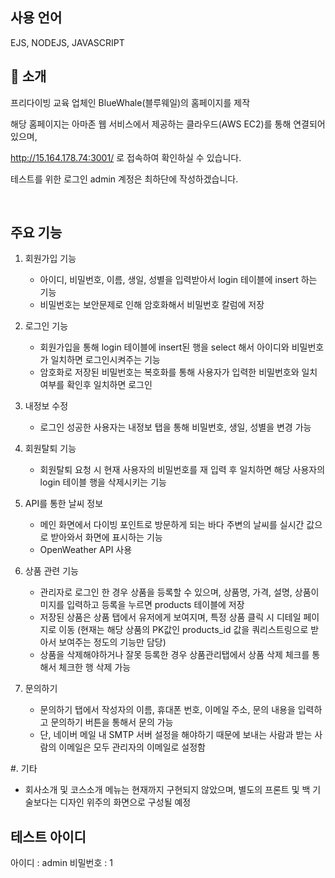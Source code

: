 ## 사용 언어

EJS, NODEJS, JAVASCRIPT

## 📝 소개

프리다이빙 교육 업체인 BlueWhale(블루웨일)의 홈페이지를 제작

해당 홈페이지는 아마존 웹 서비스에서 제공하는 클라우드(AWS EC2)를 통해 연결되어있으며,

http://15.164.178.74:3001/ 로 접속하여 확인하실 수 있습니다.

테스트를 위한 로그인 admin 계정은 최하단에 작성하겠습니다.

<br />

## 주요 기능

1. 회원가입 기능
   - 아이디, 비밀번호, 이름, 생일, 성별을 입력받아서 login 테이블에 insert 하는 기능
   - 비밀번호는 보안문제로 인해 암호화해서 비밀번호 칼럼에 저장
     
2. 로그인 기능
   - 회원가입을 통해 login 테이블에 insert된 행을 select 해서 아이디와 비밀번호가 일치하면 로그인시켜주는 기능
   - 암호화로 저장된 비밀번호는 복호화를 통해 사용자가 입력한 비밀번호와 일치 여부를 확인후 일치하면 로그인

3. 내정보 수정
   - 로그인 성공한 사용자는 내정보 탭을 통해 비밀번호, 생일, 성별을 변경 가능

4. 회원탈퇴 기능
   - 회원탈퇴 요청 시 현재 사용자의 비밀번호를 재 입력 후 일치하면 해당 사용자의 login 테이블 행을 삭제시키는 기능

5. API를 통한 날씨 정보
   - 메인 화면에서 다이빙 포인트로 방문하게 되는 바다 주변의 날씨를 실시간 값으로 받아와서 화면에 표시하는 기능
   - OpenWeather API 사용

6. 상품 관련 기능
    - 관리자로 로그인 한 경우 상품을 등록할 수 있으며, 상품명, 가격, 설명, 상품이미지를 입력하고 등록을 누르면 products 테이블에 저장
    - 저장된 상품은 상품 탭에서 유저에게 보여지며, 특정 상품 클릭 시 디테일 페이지로 이동 (현재는 해당 상품의 PK값인 products_id 값을 쿼리스트링으로 받아서 보여주는 정도의 기능만 담당)
    - 상품을 삭제해야하거나 잘못 등록한 경우 상품관리탭에서 상품 삭제 체크를 통해서 체크한 행 삭제 가능

7. 문의하기
    - 문의하기 탭에서 작성자의 이름, 휴대폰 번호, 이메일 주소, 문의 내용을 입력하고 문의하기 버튼을 통해서 문의 가능
    - 단, 네이버 메일 내 SMTP 서버 설정을 해야하기 때문에 보내는 사람과 받는 사람의 이메일은 모두 관리자의 이메일로 설정함


 #. 기타
   - 회사소개 및 코스소개 메뉴는 현재까지 구현되지 않았으며, 별도의 프론트 및 백 기술보다는 디자인 위주의 화면으로 구성될 예정


## 테스트 아이디

아이디 : admin
비밀번호 : 1
